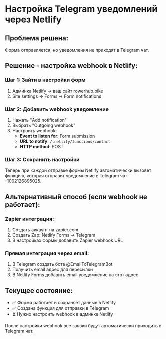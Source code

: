 # Настройка Telegram уведомлений через Netlify

## Проблема решена:
Форма отправляется, но уведомления не приходят в Telegram чат.

## Решение - настройка webhook в Netlify:

### Шаг 1: Зайти в настройки форм
1. Админка Netlify → ваш сайт rowerhub.bike
2. Site settings → Forms → Form notifications

### Шаг 2: Добавить webhook уведомление
1. Нажать "Add notification"
2. Выбрать "Outgoing webhook"
3. Настроить webhook:
   - **Event to listen for**: Form submission
   - **URL to notify**: `/.netlify/functions/contact`
   - **HTTP method**: POST

### Шаг 3: Сохранить настройки
Теперь при каждой отправке формы Netlify автоматически вызовет функцию, которая отправит уведомление в Telegram чат -1002126895025.

## Альтернативный способ (если webhook не работает):

### Zapier интеграция:
1. Создать аккаунт на zapier.com
2. Создать Zap: Netlify Forms → Telegram
3. В настройках формы добавить Zapier webhook URL

### Прямая интеграция через email:
1. В Telegram создать бота @EmailToTelegramBot
2. Получить email адрес для пересылки
3. В Netlify Forms добавить email уведомление на этот адрес

## Текущее состояние:
- ✅ Форма работает и сохраняет данные в Netlify
- ✅ Создана функция для отправки в Telegram
- ⏳ Нужно настроить webhook в админке Netlify

После настройки webhook все заявки будут автоматически приходить в Telegram чат.